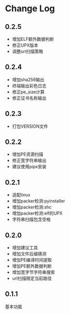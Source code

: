 # Change Log

## 0.2.5
- 增加ELF额外数据判断
- 修正UPX版本
- 调整url扫描策略

## 0.2.4
- 增加sha256输出
- 终端输出彩色日志
- 修正pe_size计算
- 修正证书名称输出

## 0.2.3
- 打包VERSION文件

## 0.2.2
- 增加PE资源扫描
- 修正宽字符串输出
- 建议使用pipx安装

## 0.2.1
- 适配linux
- 增加packer检测:pyinstaller
- 增加packer检测:shc
- 增加packer检测:elf的UPX
- 字符串扫描包含空格

## 0.2.0
- 增加建议工具
- 增加文件后缀猜测
- 增加PE编译时间提取
- 增加PE额外数据判断
- 增加宽字节字符串搜索
- url扫描限定当前路径

## 0.1.1
基本功能  
